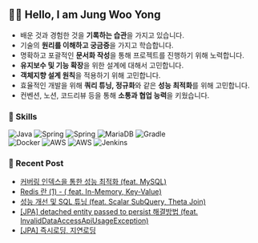 ## 👨‍💻 Hello, I am Jung Woo Yong
- 배운 것과 경험한 것을 **기록하는 습관**을 가지고 있습니다.
- 기술의 **원리를 이해하고 궁금증**을 가지고 학습합니다.
- 명확하고 포괄적인 **문서화 작성**을 통해 프로젝트를 진행하기 위해 노력합니다.
- **유지보수 및 기능 확장**을 위한 설계에 대해서 고민합니다.
- **객체지향 설계 원칙**을 적용하기 위해 고민합니다.
- 효율적인 개발을 위해 **쿼리 튜닝, 정규화**와 같은 **성능 최적화**를 위해 고민합니다.
- 컨벤션, 노션, 코드리뷰 등을 통해 **소통과 협업 능력**을 키웠습니다.


### 📌 Skills
![Java](https://img.shields.io/badge/JAVA-007396.svg?style=flat-square&logo=openjdk&logoColor=white) ![Spring](https://img.shields.io/badge/SprintBoot-236DB33F.svg?style=flat-square&logo=springboot&logoColor=white) ![Spring](https://img.shields.io/badge/JPA-236DB33F.svg?style=flat-square&logo=JPA&logoColor=white) ![MariaDB](https://img.shields.io/badge/MariaDB-003545?style=flat-square&logo=mariadb&logoColor=white) ![Gradle](https://img.shields.io/badge/Gradle-02303A.svg?style=flat-square&logo=Gradle&logoColor=white) <br/>
 ![Docker](https://img.shields.io/badge/Docker-%230db7ed.svg?style=flat-square&logo=docker&logoColor=white) ![AWS](https://img.shields.io/badge/AWS%20EC2-FF9900.svg?style=flat-square&logo=amazonec2&logoColor=white) ![AWS](https://img.shields.io/badge/AWS%20RDS-527FFF.svg?style=flat-square&logo=amazonrds&logoColor=white) ![Jenkins](https://img.shields.io/badge/Jenkins-%232C5263.svg?style=flat-square&logo=jenkins&logoColor=white)


  
### 📝 Recent Post 
<!-- BLOG-POST-LIST:START -->
- [커버링 인덱스을 통한 성능 최적화 &lpar;feat. MySQL&rpar;](https://velog.io/@wooyong99/%EC%BB%A4%EB%B2%84%EB%A7%81-%EC%9D%B8%EB%8D%B1%EC%8A%A4%EC%9D%84-%ED%86%B5%ED%95%9C-%EC%84%B1%EB%8A%A5-%EC%B5%9C%EC%A0%81%ED%99%94-feat.-MySQL)
- [Redis 란 &lpar;1&rpar;  - &lpar; feat. In-Memory, Key-Value&rpar;](https://velog.io/@wooyong99/Redis%EB%9E%80-feat.-In-Memory-Key-Value)
- [성능 개선 및 SQL 튜닝 &lpar;feat. Scalar SubQuery, Theta Join&rpar;](https://velog.io/@wooyong99/%EC%84%B1%EB%8A%A5-%EC%B5%9C%EC%A0%81%ED%99%94-%EB%B0%8F-SQL-%ED%8A%9C%EB%8B%9D-feat.-Scalar-SubQuery-Theta-Join)
- [[JPA] detached entity passed to persist 해결방법 &lpar;feat. InvalidDataAccessApiUsageException&rpar;](https://velog.io/@wooyong99/JPA-detached-entity-passed-to-persist-%ED%95%B4%EA%B2%B0%EB%B0%A9%EB%B2%95-feat.-InvalidDataAccessApiUsageException)
- [[JPA] 즉시로딩, 지연로딩](https://velog.io/@wooyong99/JPA-%EC%A6%89%EC%8B%9C%EB%A1%9C%EB%94%A9-%EC%A7%80%EC%97%B0%EB%A1%9C%EB%94%A9)
<!-- BLOG-POST-LIST:END -->

</div>
</div>
